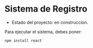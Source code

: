 <h1> Sistema de Registro</h1>

 - Estado del proyecto: en construccion.

Para ejecutar el sistema, debes poner:

  ```npm install react```
